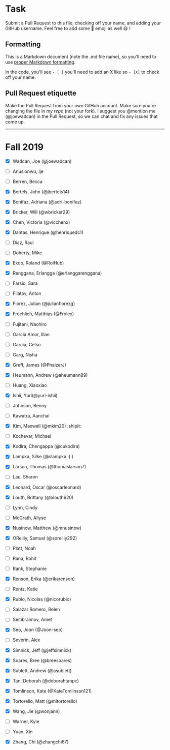 # Task
Submit a Pull Request to this file, checking off your name, and adding your GitHub username. Feel free to add some :rocket: emoji as well :smiley: ! 

## Formatting
This is a Markdown document (note the .md file name), so you'll need to use [proper Markdown formatting](https://help.github.com/articles/basic-writing-and-formatting-syntax/#task-lists). 

In the code, you'll see `- [ ]` you'll need to add an X like so `- [X]` to check off your name.

## Pull Request etiquette
Make the Pull Request from your own GitHub account. Make sure you're changing the file in _my repo_ (not your fork). I suggest you @mention me (@joewadcan) in the Pull Request, so we can chat and fix any issues that come up. 


------------

# Fall 2019

- [X] Wadcan, Joe (@joewadcan)

- [ ] Anusionwu, Ije

- [ ] Berren, Becca

- [X] Bertels, John (@jbertels14)

- [x] Bonifaz, Adriana (@adri-bonifaz)

- [X] Bricker, Will (@wbricker29)

- [X] Chen, Victoria (@vicchenx)

- [X] Dantas, Henrique (@henriquedc1)

- [ ] Diaz, Raul

- [ ] Doherty, Mike

- [X] Ekop, Roland (@RolHub)

- [X] Renggana, Erlangga (@erlanggarenggana)

- [ ] Farsio, Sara

- [ ] Filatov, Anton

- [X] Florez, Julian (@julianflorezg)

- [x] Froehlich, Matthias (@Frolex)

- [ ] Fujitani, Naohiro

- [ ] Garcia Amor, Illan

- [ ] Garcia, Celso

- [ ] Garg, Nisha

- [X] Greff, James (@PhaizerJ)

- [X] Heumann, Andrew (@aheumann89)

- [ ] Huang, Xiaoxiao

- [X] Ishii, Yuri(@yuri-ishii)

- [ ] Johnson, Benny

- [ ] Kawatra, Aanchal

- [X] Kim, Maxwell (@mkim20) :shipit:

- [ ] Kochevar, Michael

- [X] Kodira, Chengappa (@cukodira)

- [X] Lampka, Silke (@slampka :) )

- [X] Larson, Thomas (@thomaslarson7)

- [ ] Lau, Sharon

- [X] Leonard, Oscar (@oscarleonard)

- [X] Louth, Brittany (@blouth620)

- [ ] Lynn, Cindy

- [ ] McGrath, Allyse

- [X] Nusinow, Matthew (@mnusinow)

- [x] OReilly, Samuel (@soreilly292)

- [ ] Platt, Noah

- [ ] Rana, Rohit

- [ ] Rank, Stephanie

- [X] Renson, Erika (@erikarenson)

- [ ] Rentz, Katie

- [X] Rubio, Nicolas (@nicorubio)

- [ ] Salazar Romero, Belen

- [ ] Seitibraimov, Amet

- [X] Seo, Joon (@Joon-seo)

- [ ] Severin, Alex

- [X] Simnick, Jeff (@jeffsimnick)

- [X] Soares, Bree (@breesoares)

- [X] Sublett, Andrew (@asublett)

- [X] Tan, Deborah (@deborahtanpc)

- [X] Tomlinson, Kate (@KateTomlinson121)

- [X] Tortorello, Matt (@mltortorello)

- [X] Wang, Jie (@wonjann)

- [ ] Warner, Kyle

- [ ] Yuan, Xin

- [x] Zhang, Chi (@zhangchi67)
